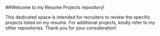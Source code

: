 ##Welcome to my Resume Projects repository! 

This dedicated space is intended for recruiters to review the specific projects listed on my resume. For additional projects, kindly refer to my other repositories. Thank you for your consideration!
